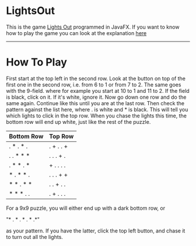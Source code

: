 # LightsOut

This is the game [Lights Out](https://www.logicgamesonline.com/lightsout/) programmed in JavaFX. If you want to know how to play the game you can look at the explanation [here](https://www.logicgamesonline.com/lightsout/tutorial.html) 

***

<h1>How To Play</h1>
  
First start at the top left in the second row. Look at the button on top of the first one in the second row, i.e. from 6 to 1 or from 7 to 2. The same goes with the 9-field. where for example you start at 10 to 1 and 11 to 2. If the field is black, click on it. If it's white, ignore it. Now go down one row and do the same again. Continue like this until you are at the last row. Then check the pattern against the list here, where . is white and * is black.  This will tell you which lights to click in the top row. When you chase the lights this time, the bottom row will end up white, just like the rest of the puzzle.

Bottom Row | Top Row
------------ | -------------
 . * . * . | . + . . +
 . . * * * | . . . + .
 . * * . * | + . . . .
 * . * * . | . . . + +
 * * . * * | . . + . .
 * * * . . | . + . . .

For a 9x9 puzzle, you will either end up with a dark bottom row, or 

"* . * . * . * .*"

as your pattern. If you have the latter, click the top left button, and chase it to turn out all the lights.
